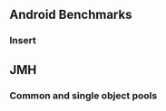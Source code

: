<script type="text/javascript" src="https://www.gstatic.com/charts/loader.js"></script>

## Android Benchmarks

### Insert

<script type="text/javascript">
google.charts.load('current', {'packages':['corechart']}).then(drawChart);
function drawChart() {
    var data = new google.visualization.DataTable();
    data.addColumn('string', 'API');
    data.addColumn('number', 'ms');
    data.addRows([
        ['onConflict', 0.477],
        ['statement', 0.308],
        ['batch', 0.271]
    ]);
    var options = {
        'title': 'WAL and inserting 100 integers in a transaction (Pixel 3a, v0.14.1)',
        'legend': 'none'
    };
    new google.visualization.BarChart(document.getElementById('insert_chart_div'))
        .draw(data, options);
}
</script>
<div id="insert_chart_div"></div>

## JMH

### Common and single object pools

<script type="text/javascript">
google.charts.load('current', {'packages':['corechart']}).then(drawChart);
function drawChart() {
    var data = new google.visualization.DataTable();
    data.addColumn('string', 'Pool');
    data.addColumn('number', 'ops/s');
    data.addRows([
        ['Common', 24502966.814],
        ['Single', 77747041.047]
    ]);
    var options = {
        'title': 'Borrow then return a single pooled object (v0.14.1)',
        'legend': 'none'
    };
    new google.visualization.BarChart(document.getElementById('pool_chart_div'))
        .draw(data, options);
}
</script>
<div id="pool_chart_div"></div>
